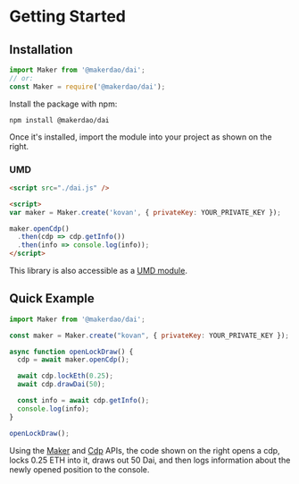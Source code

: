 # Getting Started

## Installation

```javascript
import Maker from '@makerdao/dai';
// or:
const Maker = require('@makerdao/dai');
```
Install the package with npm:

`npm install @makerdao/dai`

Once it's installed, import the module into your project as shown on the right.

### UMD

```html
<script src="./dai.js" />

<script>
var maker = Maker.create('kovan', { privateKey: YOUR_PRIVATE_KEY });

maker.openCdp()
  .then(cdp => cdp.getInfo())
  .then(info => console.log(info));
</script>
```

This library is also accessible as a [UMD module](https://github.com/umdjs/umd).

## Quick Example

```javascript
import Maker from '@makerdao/dai';

const maker = Maker.create("kovan", { privateKey: YOUR_PRIVATE_KEY });

async function openLockDraw() {
  cdp = await maker.openCdp();

  await cdp.lockEth(0.25);
  await cdp.drawDai(50);

  const info = await cdp.getInfo();
  console.log(info);
}

openLockDraw();
```

Using the [Maker](#maker) and [Cdp](#cdp) APIs, the code shown on the right
opens a cdp, locks 0.25 ETH into it, draws out 50 Dai, and then logs information
about the newly opened position to the console.
